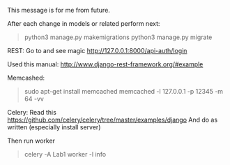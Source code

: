 This message is for me from future.

After each change in models or related perform next:
> python3 manage.py makemigrations
> python3 manage.py migrate

REST:
Go to and see magic
http://127.0.0.1:8000/api-auth/login

Used this manual:
http://www.django-rest-framework.org/#example


Memcashed:

> sudo apt-get install memcached
> memcached -l 127.0.0.1 -p 12345 -m 64 -vv

Celery:
Read this
https://github.com/celery/celery/tree/master/examples/django
And do as written (especially install server)

Then run worker
> celery -A Lab1 worker -l info